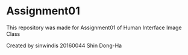 # Assignment01

This repository was made for Assignment01 of Human Interface Image Class

Created by sinwindis
20160044 Shin Dong-Ha
